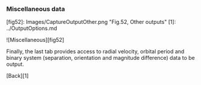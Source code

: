 <h3 id="misceldata"> Miscellaneous data </h3>
[fig52]: Images/CaptureOutputOther.png "Fig.52, Other outputs"
[1]: ../OutputOptions.md

![Miscellaneous][fig52]

Finally, the last tab provides access to radial velocity, orbital period and binary system (separation, orientation and magnitude difference) data to be output.

[Back][1]
